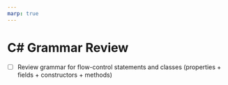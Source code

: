```yaml
---
marp: true
---
```


# C# Grammar Review

- [ ] Review grammar for flow-control statements and classes (properties + fields + constructors + methods)

